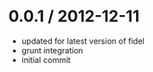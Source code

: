 
0.0.1 / 2012-12-11 
==================

  * updated for latest version of fidel
  * grunt integration
  * initial commit
